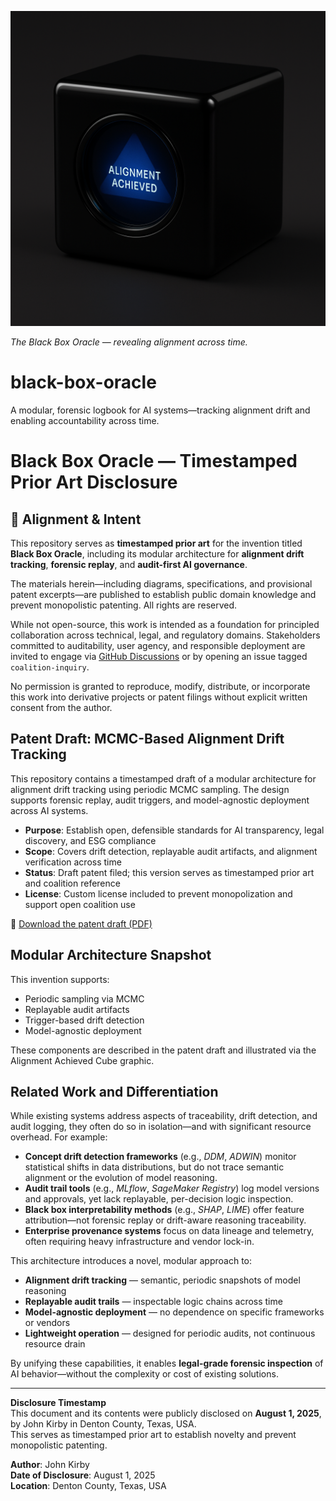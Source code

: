 ![Alignment Achieved Cube](Alignment-achieved-cube.png)

*The Black Box Oracle — revealing alignment across time.*

# black-box-oracle
A modular, forensic logbook for AI systems—tracking alignment drift and enabling accountability across time.

# Black Box Oracle — Timestamped Prior Art Disclosure

## 🧭 Alignment & Intent

This repository serves as **timestamped prior art** for the invention titled **Black Box Oracle**, including its modular architecture for **alignment drift tracking**, **forensic replay**, and **audit-first AI governance**.

The materials herein—including diagrams, specifications, and provisional patent excerpts—are published to establish public domain knowledge and prevent monopolistic patenting. All rights are reserved.

While not open-source, this work is intended as a foundation for principled collaboration across technical, legal, and regulatory domains. Stakeholders committed to auditability, user agency, and responsible deployment are invited to engage via [GitHub Discussions](#) or by opening an issue tagged `coalition-inquiry`.

No permission is granted to reproduce, modify, distribute, or incorporate this work into derivative projects or patent filings without explicit written consent from the author.

## Patent Draft: MCMC-Based Alignment Drift Tracking

This repository contains a timestamped draft of a modular architecture for alignment drift tracking using periodic MCMC sampling. The design supports forensic replay, audit triggers, and model-agnostic deployment across AI systems.

- **Purpose**: Establish open, defensible standards for AI transparency, legal discovery, and ESG compliance
- **Scope**: Covers drift detection, replayable audit artifacts, and alignment verification across time
- **Status**: Draft patent filed; this version serves as timestamped prior art and coalition reference
- **License**: Custom license included to prevent monopolization and support open coalition use

📎 [Download the patent draft (PDF)](MCMC-patent-draft-v1.pdf)

## Modular Architecture Snapshot

This invention supports:
- Periodic sampling via MCMC
- Replayable audit artifacts
- Trigger-based drift detection
- Model-agnostic deployment

These components are described in the patent draft and illustrated via the Alignment Achieved Cube graphic.

## Related Work and Differentiation

While existing systems address aspects of traceability, drift detection, and audit logging, they often do so in isolation—and with significant resource overhead. For example:

- **Concept drift detection frameworks** (e.g., *DDM*, *ADWIN*) monitor statistical shifts in data distributions, but do not trace semantic alignment or the evolution of model reasoning.
- **Audit trail tools** (e.g., *MLflow*, *SageMaker Registry*) log model versions and approvals, yet lack replayable, per-decision logic inspection.
- **Black box interpretability methods** (e.g., *SHAP*, *LIME*) offer feature attribution—not forensic replay or drift-aware reasoning traceability.
- **Enterprise provenance systems** focus on data lineage and telemetry, often requiring heavy infrastructure and vendor lock-in.

This architecture introduces a novel, modular approach to:

- **Alignment drift tracking** — semantic, periodic snapshots of model reasoning  
- **Replayable audit trails** — inspectable logic chains across time  
- **Model-agnostic deployment** — no dependence on specific frameworks or vendors  
- **Lightweight operation** — designed for periodic audits, not continuous resource drain  

By unifying these capabilities, it enables **legal-grade forensic inspection** of AI behavior—without the complexity or cost of existing solutions.

---
**Disclosure Timestamp**  
This document and its contents were publicly disclosed on **August 1, 2025**, by John Kirby in Denton County, Texas, USA.  
This serves as timestamped prior art to establish novelty and prevent monopolistic patenting.



**Author**: John Kirby  
**Date of Disclosure**: August 1, 2025  
**Location**: Denton County, Texas, USA
